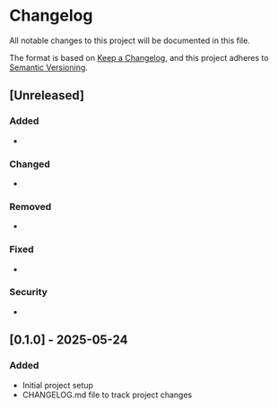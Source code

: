 # Changelog
All notable changes to this project will be documented in this file.

The format is based on [Keep a Changelog](https://keepachangelog.com/en/1.0.0/),
and this project adheres to [Semantic Versioning](https://semver.org/spec/v2.0.0.html).

## [Unreleased]
### Added
- 

### Changed
- 

### Removed
- 

### Fixed
- 

### Security
- 

## [0.1.0] - 2025-05-24
### Added
- Initial project setup
- CHANGELOG.md file to track project changes
